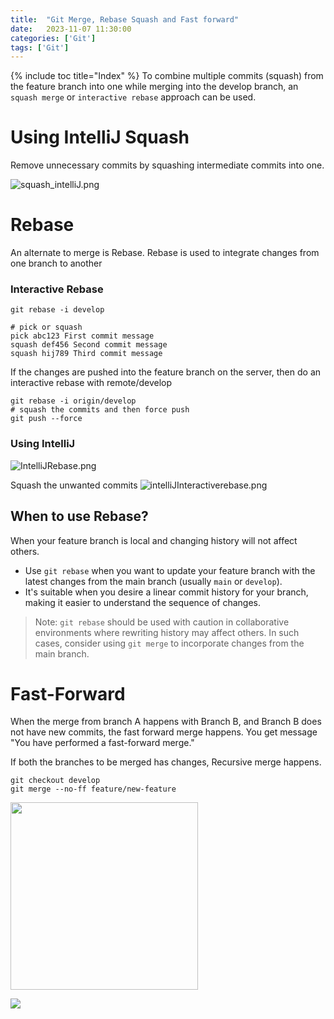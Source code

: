```yaml
---
title:  "Git Merge, Rebase Squash and Fast forward"
date:   2023-11-07 11:30:00
categories: ['Git']
tags: ['Git']
---
```


{% include toc title="Index" %}
To combine multiple commits (squash) from the feature branch into one while merging into the develop branch,
an `squash merge` or `interactive rebase`  approach can be used.

# Using IntelliJ Squash

Remove unnecessary commits by squashing intermediate commits into one.

![squash_intelliJ.png](..%2F..%2Fassets%2Fimages%2Fgit%2Fsquash_intelliJ.png)

# Rebase
An alternate to merge is Rebase. Rebase is used to integrate changes from one branch to another

### Interactive Rebase

```shell
git rebase -i develop

# pick or squash
pick abc123 First commit message
squash def456 Second commit message
squash hij789 Third commit message
```

If the changes are pushed into the feature branch on the server, then do an interactive rebase with remote/develop

```shell
git rebase -i origin/develop
# squash the commits and then force push
git push --force
```

### Using IntelliJ
![IntelliJRebase.png](..%2F..%2Fassets%2Fimages%2FintelliJ%2FIntelliJRebase.png)

Squash the unwanted commits 
![intelliJInteractiverebase.png](..%2F..%2Fassets%2Fimages%2FintelliJ%2FintelliJInteractiverebase.png)


## When to use Rebase?
When your feature branch is local and changing history will not affect others.

- Use `git rebase` when you want to update your feature branch with the latest changes from the main branch (usually `main` or `develop`).
- It's suitable when you desire a linear commit history for your branch, making it easier to understand the sequence of changes.

> Note: `git rebase` should be used with caution in collaborative environments where rewriting history may affect others.
> In such cases, consider using `git merge` to incorporate changes from the main branch.


# Fast-Forward

When the merge from branch A happens with Branch B, and Branch B does not have new commits, the fast forward merge happens.
You get message "You have performed a fast-forward merge."

If both the branches to be merged has changes, Recursive merge happens.

```shell
git checkout develop
git merge --no-ff feature/new-feature
```

<img src="..%2F..%2Fassets%2Fimages%2Fgit%2Frebase.png" width="300" height="300">

![](https://www.youtube.com/watch?v=0chZFIZLR_0)


